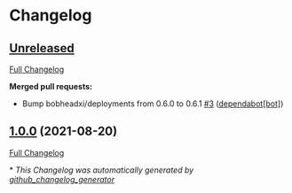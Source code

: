 # Changelog

## [Unreleased](https://github.com/codenamephp/chef.cookbook.sshKeys/tree/HEAD)

[Full Changelog](https://github.com/codenamephp/chef.cookbook.sshKeys/compare/1.0.0...HEAD)

**Merged pull requests:**

- Bump bobheadxi/deployments from 0.6.0 to 0.6.1 [\#3](https://github.com/codenamephp/chef.cookbook.sshKeys/pull/3) ([dependabot[bot]](https://github.com/apps/dependabot))

## [1.0.0](https://github.com/codenamephp/chef.cookbook.sshKeys/tree/1.0.0) (2021-08-20)

[Full Changelog](https://github.com/codenamephp/chef.cookbook.sshKeys/compare/50cdf0d95500d4e2a008f5d57a00d5f331c5a3ad...1.0.0)



\* *This Changelog was automatically generated by [github_changelog_generator](https://github.com/github-changelog-generator/github-changelog-generator)*
